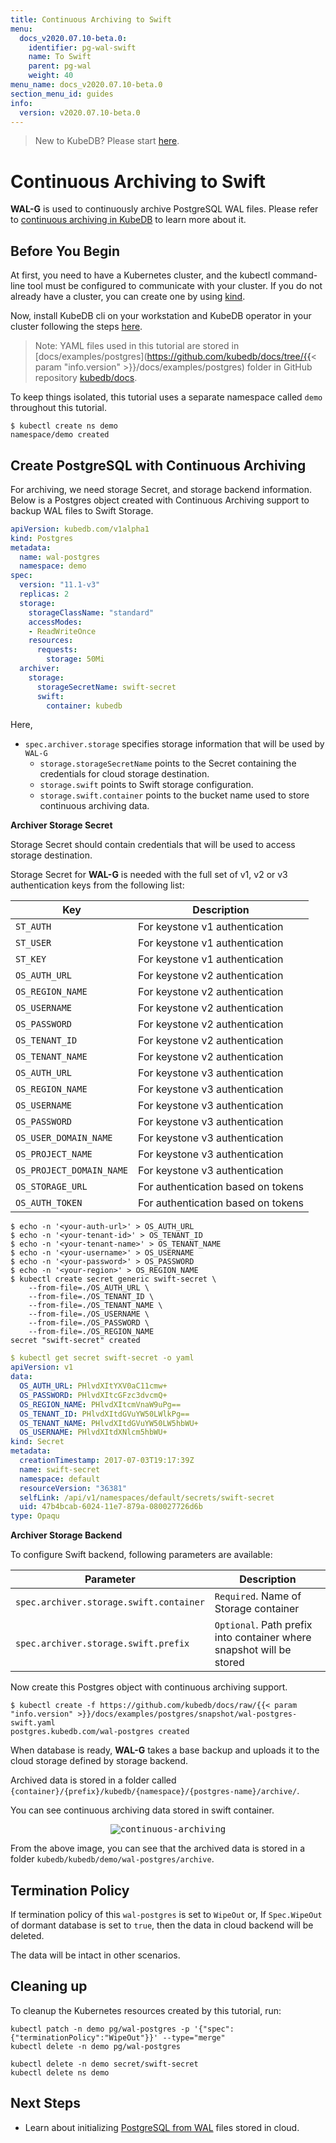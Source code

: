 ```yaml
---
title: Continuous Archiving to Swift
menu:
  docs_v2020.07.10-beta.0:
    identifier: pg-wal-swift
    name: To Swift
    parent: pg-wal
    weight: 40
menu_name: docs_v2020.07.10-beta.0
section_menu_id: guides
info:
  version: v2020.07.10-beta.0
---
```


> New to KubeDB? Please start [here](/docs/v2020.07.10-beta.0/concepts/README).

# Continuous Archiving to Swift

**WAL-G** is used to continuously archive PostgreSQL WAL files. Please refer to [continuous archiving in KubeDB](/docs/v2020.07.10-beta.0/guides/postgres/snapshot/wal/continuous_archiving) to learn more about it.

## Before You Begin

At first, you need to have a Kubernetes cluster, and the kubectl command-line tool must be configured to communicate with your cluster. If you do not already have a cluster, you can create one by using [kind](https://kind.sigs.k8s.io/docs/user/quick-start/).

Now, install KubeDB cli on your workstation and KubeDB operator in your cluster following the steps [here](/docs/v2020.07.10-beta.0/setup/README).

> Note: YAML files used in this tutorial are stored in [docs/examples/postgres](https://github.com/kubedb/docs/tree/{{< param "info.version" >}}/docs/examples/postgres) folder in GitHub repository [kubedb/docs](https://github.com/kubedb/docs).

To keep things isolated, this tutorial uses a separate namespace called `demo` throughout this tutorial.

```console
$ kubectl create ns demo
namespace/demo created
```

## Create PostgreSQL with Continuous Archiving

For archiving, we need storage Secret, and storage backend information. Below is a Postgres object created with Continuous Archiving support to backup WAL files to Swift Storage.

```yaml
apiVersion: kubedb.com/v1alpha1
kind: Postgres
metadata:
  name: wal-postgres
  namespace: demo
spec:
  version: "11.1-v3"
  replicas: 2
  storage:
    storageClassName: "standard"
    accessModes:
    - ReadWriteOnce
    resources:
      requests:
        storage: 50Mi
  archiver:
    storage:
      storageSecretName: swift-secret
      swift:
        container: kubedb
```

Here,

- `spec.archiver.storage` specifies storage information that will be used by `WAL-G`
  - `storage.storageSecretName` points to the Secret containing the credentials for cloud storage destination.
  - `storage.swift` points to Swift storage configuration.
  - `storage.swift.container` points to the bucket name used to store continuous archiving data.

**Archiver Storage Secret**

Storage Secret should contain credentials that will be used to access storage destination.

Storage Secret for **WAL-G** is needed with the full set of v1, v2 or v3 authentication keys from the following list:

| Key                      | Description                        |
| ------------------------ | ---------------------------------- |
| `ST_AUTH`                | For keystone v1 authentication     |
| `ST_USER`                | For keystone v1 authentication     |
| `ST_KEY`                 | For keystone v1 authentication     |
| `OS_AUTH_URL`            | For keystone v2 authentication     |
| `OS_REGION_NAME`         | For keystone v2 authentication     |
| `OS_USERNAME`            | For keystone v2 authentication     |
| `OS_PASSWORD`            | For keystone v2 authentication     |
| `OS_TENANT_ID`           | For keystone v2 authentication     |
| `OS_TENANT_NAME`         | For keystone v2 authentication     |
| `OS_AUTH_URL`            | For keystone v3 authentication     |
| `OS_REGION_NAME`         | For keystone v3 authentication     |
| `OS_USERNAME`            | For keystone v3 authentication     |
| `OS_PASSWORD`            | For keystone v3 authentication     |
| `OS_USER_DOMAIN_NAME`    | For keystone v3 authentication     |
| `OS_PROJECT_NAME`        | For keystone v3 authentication     |
| `OS_PROJECT_DOMAIN_NAME` | For keystone v3 authentication     |
| `OS_STORAGE_URL`         | For authentication based on tokens |
| `OS_AUTH_TOKEN`          | For authentication based on tokens |

```console
$ echo -n '<your-auth-url>' > OS_AUTH_URL
$ echo -n '<your-tenant-id>' > OS_TENANT_ID
$ echo -n '<your-tenant-name>' > OS_TENANT_NAME
$ echo -n '<your-username>' > OS_USERNAME
$ echo -n '<your-password>' > OS_PASSWORD
$ echo -n '<your-region>' > OS_REGION_NAME
$ kubectl create secret generic swift-secret \
    --from-file=./OS_AUTH_URL \
    --from-file=./OS_TENANT_ID \
    --from-file=./OS_TENANT_NAME \
    --from-file=./OS_USERNAME \
    --from-file=./OS_PASSWORD \
    --from-file=./OS_REGION_NAME
secret "swift-secret" created
```

```yaml
$ kubectl get secret swift-secret -o yaml
apiVersion: v1
data:
  OS_AUTH_URL: PHlvdXItYXV0aC11cmw+
  OS_PASSWORD: PHlvdXItcGFzc3dvcmQ+
  OS_REGION_NAME: PHlvdXItcmVnaW9uPg==
  OS_TENANT_ID: PHlvdXItdGVuYW50LWlkPg==
  OS_TENANT_NAME: PHlvdXItdGVuYW50LW5hbWU+
  OS_USERNAME: PHlvdXItdXNlcm5hbWU+
kind: Secret
metadata:
  creationTimestamp: 2017-07-03T19:17:39Z
  name: swift-secret
  namespace: default
  resourceVersion: "36381"
  selfLink: /api/v1/namespaces/default/secrets/swift-secret
  uid: 47b4bcab-6024-11e7-879a-080027726d6b
type: Opaqu
```

**Archiver Storage Backend**

To configure Swift backend, following parameters are available:

| Parameter                               | Description                                                  |
| --------------------------------------- | ------------------------------------------------------------ |
| `spec.archiver.storage.swift.container` | `Required`. Name of Storage container                        |
| `spec.archiver.storage.swift.prefix`    | `Optional`. Path prefix into container where snapshot will be stored |

Now create this Postgres object with continuous archiving support.

```console
$ kubectl create -f https://github.com/kubedb/docs/raw/{{< param "info.version" >}}/docs/examples/postgres/snapshot/wal-postgres-swift.yaml
postgres.kubedb.com/wal-postgres created
```

When database is ready, **WAL-G** takes a base backup and uploads it to the cloud storage defined by storage backend.

Archived data is stored in a folder called `{container}/{prefix}/kubedb/{namespace}/{postgres-name}/archive/`.

You can see continuous archiving data stored in swift container.

<p align="center">
  <kbd>
    <img alt="continuous-archiving"  src="/docs/v2020.07.10-beta.0/images/postgres/wal-postgres-swift.png">
  </kbd>
</p>



From the above image, you can see that the archived data is stored in a folder `kubedb/kubedb/demo/wal-postgres/archive`.

## Termination Policy

If termination policy of this `wal-postgres` is set to `WipeOut` or, If `Spec.WipeOut` of dormant database is set to `true`, then the data in cloud backend will be deleted.

The data will be intact in other scenarios.

## Cleaning up

To cleanup the Kubernetes resources created by this tutorial, run:

```console
kubectl patch -n demo pg/wal-postgres -p '{"spec":{"terminationPolicy":"WipeOut"}}' --type="merge"
kubectl delete -n demo pg/wal-postgres

kubectl delete -n demo secret/swift-secret
kubectl delete ns demo
```

## Next Steps

- Learn about initializing [PostgreSQL from WAL](/docs/v2020.07.10-beta.0/guides/postgres/initialization/wal/wal_source) files stored in cloud.
